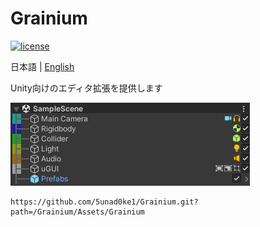 # Grainium

[![license](https://img.shields.io/badge/LICENSE-MIT-green.svg)](LICENSE)

日本語 | [English](README.md)

Unity向けのエディタ拡張を提供します

![](ScreenShot.png)

```
https://github.com/5unad0ke1/Grainium.git?path=/Grainium/Assets/Grainium
```